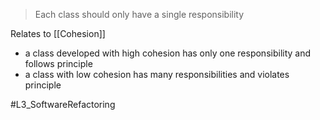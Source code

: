 > Each class should only have a single responsibility

Relates to [[Cohesion]]
- a class developed with high cohesion has only one responsibility and follows principle
- a class with low cohesion has many responsibilities and violates principle

#L3_SoftwareRefactoring 